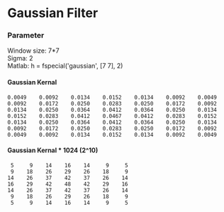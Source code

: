 # Gaussian Filter

### Parameter
Window size: 7*7 <br>
Sigma: 2 <br>
Matlab: h = fspecial('gaussian', [7 7], 2)

#### Gaussian Kernal

    0.0049    0.0092    0.0134    0.0152    0.0134    0.0092    0.0049
    0.0092    0.0172    0.0250    0.0283    0.0250    0.0172    0.0092
    0.0134    0.0250    0.0364    0.0412    0.0364    0.0250    0.0134
    0.0152    0.0283    0.0412    0.0467    0.0412    0.0283    0.0152
    0.0134    0.0250    0.0364    0.0412    0.0364    0.0250    0.0134
    0.0092    0.0172    0.0250    0.0283    0.0250    0.0172    0.0092
    0.0049    0.0092    0.0134    0.0152    0.0134    0.0092    0.0049

    
#### Gaussian Kernal * 1024 (2^10)
     5     9    14    16    14     9     5
     9    18    26    29    26    18     9
    14    26    37    42    37    26    14
    16    29    42    48    42    29    16
    14    26    37    42    37    26    14
     9    18    26    29    26    18     9
     5     9    14    16    14     9     5
